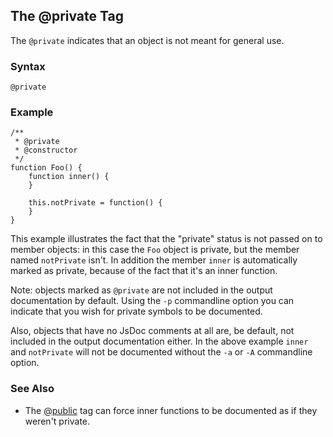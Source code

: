## The @private Tag ##

The `@private` indicates that an object is not meant for general use.

### Syntax ###

```
@private
```

### Example ###

```
/**
 * @private
 * @constructor
 */
function Foo() {
    function inner() {
    }
    
    this.notPrivate = function() {
    }
}
```

This example illustrates the fact that the "private" status is not passed on to member objects: in this case the `Foo` object is private, but the member named `notPrivate` isn't. In addition the member `inner` is automatically marked as private, because of the fact that it's an inner function.

Note: objects marked as `@private` are not included in the output documentation by default. Using the `-p` commandline option you can indicate that you wish for private symbols to be documented.

Also, objects that have no JsDoc comments at all are, be default, not included in the output documentation either. In the above example `inner` and `notPrivate` will not be documented without the `-a` or `-A` commandline option.

### See Also ###

  * The [@public](TagPublic.md) tag can force inner functions to be documented as if they weren't private.


